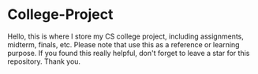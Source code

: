 # College-Project
Hello, this is where I store my CS college project, including assignments, midterm, finals, etc.
Please note that use this as a reference or learning purpose.
If you found this really helpful, don't forget to leave a star for this repository.
Thank you.
